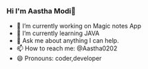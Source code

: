 ### Hi I'm Aastha Modi👋


- 🔭 I’m currently working on Magic notes App
- 🌱 I’m currently learning JAVA
- 💬 Ask me about anything I can help.
- 📫 How to reach me: @Aastha0202
- 😄 Pronouns: coder,developer
   

